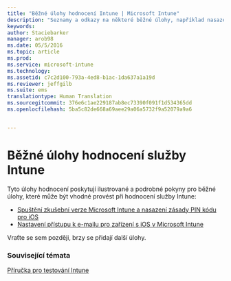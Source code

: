 ```yaml
---
title: "Běžné úlohy hodnocení Intune | Microsoft Intune"
description: "Seznamy a odkazy na některé běžné úlohy, například nasazení zásad PIN kódu pro iOS a nastavení přístupu k e-mailu, které můžete chtít provést pomocí Intune"
keywords: 
author: Staciebarker
manager: arob98
ms.date: 05/5/2016
ms.topic: article
ms.prod: 
ms.service: microsoft-intune
ms.technology: 
ms.assetid: c7c2d100-793a-4ed8-b1ac-1da637a1a19d
ms.reviewer: jeffgilb
ms.suite: ems
translationtype: Human Translation
ms.sourcegitcommit: 376e6c1ae229187ab8ec73390f091f1d534365dd
ms.openlocfilehash: 5ba5c82de668a69aee29a06a5732f9a52079a9a6


---
```



# Běžné úlohy hodnocení služby Intune

Tyto úlohy hodnocení poskytují ilustrované a podrobné pokyny pro běžné úlohy, které může být vhodné provést při hodnocení služby Intune:

- [Spuštění zkušební verze Microsoft Intune a nasazení zásady PIN kódu pro iOS](start-a-microsoft-intune-trial-and-deploy-ios-pin-policy.md)
- [Nastavení přístupu k e-mailu pro zařízení s iOS v Microsoft Intune](set-up-email-access-for-ios-devices-using-microsoft-intune.md)

Vraťte se sem později, brzy se přidají další úlohy.

### Související témata
[Příručka pro testování Intune](get-started-with-a-30-day-trial-of-microsoft-intune.md)



<!--HONumber=Jul16_HO3-->


